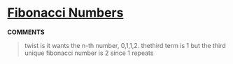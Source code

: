 # [Fibonacci Numbers](https://toph.co/p/fibonacci-numbers)
__COMMENTS__
> twist is it wants the n-th number, 0,1,1,2. thethird term is 1 but the third unique fibonacci number is 2 since 1 repeats  